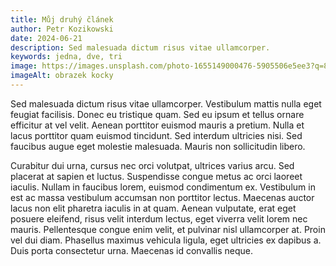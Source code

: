 ```yaml
---
title: Můj druhý článek
author: Petr Kozikowski
date: 2024-06-21
description: Sed malesuada dictum risus vitae ullamcorper.
keywords: jedna, dve, tri
image: https://images.unsplash.com/photo-1655149000476-5905506e5ee3?q=80&w=2075&auto=format&fit=crop&ixlib=rb-4.0.3&ixid=M3wxMjA3fDB8MHxwaG90by1wYWdlfHx8fGVufDB8fHx8fA%3D%3D
imageAlt: obrazek kocky
---
```


Sed malesuada dictum risus vitae ullamcorper. Vestibulum mattis nulla eget feugiat facilisis. Donec eu tristique quam. Sed eu ipsum et tellus ornare efficitur at vel velit. Aenean porttitor euismod mauris a pretium. Nulla et lacus porttitor quam euismod tincidunt. Sed interdum ultricies nisi. Sed faucibus augue eget molestie malesuada. Mauris non sollicitudin libero.

Curabitur dui urna, cursus nec orci volutpat, ultrices varius arcu. Sed placerat at sapien et luctus. Suspendisse congue metus ac orci laoreet iaculis. Nullam in faucibus lorem, euismod condimentum ex. Vestibulum in est ac massa vestibulum accumsan non porttitor lectus. Maecenas auctor lacus non elit pharetra iaculis in at quam. Aenean vulputate, erat eget posuere eleifend, risus velit interdum lectus, eget viverra velit lorem nec mauris. Pellentesque congue enim velit, et pulvinar nisl ullamcorper at. Proin vel dui diam. Phasellus maximus vehicula ligula, eget ultricies ex dapibus a. Duis porta consectetur urna. Maecenas id convallis neque.